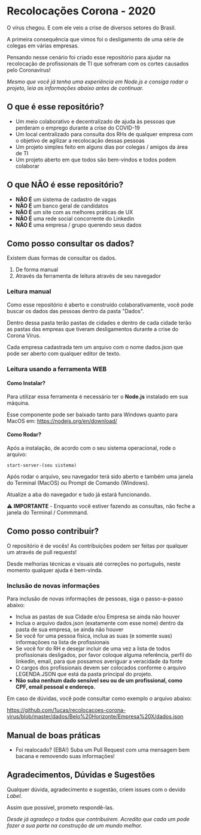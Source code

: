 # Recolocações Corona - 2020
O vírus chegou. E com ele veio a crise de diversos setores do Brasil.

A primeira consequência que vimos foi o desligamento de uma série de colegas em várias empresas.

Pensando nesse cenário foi criado esse repositório para ajudar na recolocação de profissionais de TI que sofreram com os cortes causados pelo Coronavírus!

*Mesmo que você já tenha uma experiência em Node.js e consiga rodar o projeto, leia as informações abaixo antes de continuar.*

## O que é esse repositório?

* Um meio colaborativo e decentralizado de ajuda às pessoas que perderam o emprego durante a crise do COVID-19
* Um local centralizado para consulta dos RHs de qualquer empresa com o objetivo de agilizar a recolocação dessas pessoas
* Um projeto simples feito em alguns dias por colegas / amigos da área de TI
* Um projeto aberto em que todos são bem-vindos e todos podem colaborar

## O que **NÃO** é esse repositório?

* **NÃO É** um sistema de cadastro de vagas
* **NÃO É** um banco geral de candidatos
* **NÃO É** um site com as melhores práticas de UX
* **NÃO É** uma rede social concorrente do Linkedin
* **NÃO É** uma empresa / grupo querendo seus dados

## Como posso consultar os dados?

Existem duas formas de consultar os dados. 

1. De forma manual
1. Através da ferramenta de leitura através de seu navegador

### Leitura manual

Como esse repositório é aberto e construído colaborativamente, você pode buscar os dados das pessoas dentro da pasta "Dados".

Dentro dessa pasta terão pastas de cidades e dentro de cada cidade terão as pastas das empreas que tiveram desligamentos durante a crise do Corona Vírus.

Cada empresa cadastrada tem um arquivo com o nome dados.json que pode ser aberto com qualquer editor de texto.

### Leitura usando a ferramenta WEB

#### Como Instalar?

Para utilizar essa ferramenta é necessário ter o **Node.js** instalado em sua máquina.

Esse componente pode ser baixado tanto para Windows quanto para MacOS em: 
https://nodejs.org/en/download/


#### Como Rodar?

Após a instalação, de acordo com o seu sistema operacional, rode o arquivo: 

```
start-server-(seu sistema)
```

Após rodar o arquivo, seu navegador terá sido aberto e também uma janela do Terminal (MacOS) ou Prompt de Comando (Windows).

Atualize a aba do navegador e tudo já estará funcionando.

⚠️ **IMPORTANTE** - Enquanto você estiver fazendo as consultas, não feche a janela do Terminal / Commmand.


## Como posso contribuir?

O repositório é de vocês! As contribuições podem ser feitas por qualquer um através de pull requests!

Desde melhorias técnicas e visuais até correções no português, neste momento qualquer ajuda é bem-vinda.

### Inclusão de novas informações

Para inclusão de novas informações de pessoas, siga o passo-a-passo abaixo:

* Inclua as pastas de sua Cidade e/ou Empresa se ainda não houver
* Inclua o arquivo dados.json (exatamente com esse nome) dentro da pasta de sua empresa, se ainda não houver
* Se você for uma pessoa física, inclua as suas (e somente suas) informaçõoes na lista de profissionais 
* Se você for do RH e desejar incluir de uma vez a lista de todos profissionais desligados, por favor coloque alguma referência, perfil do linkedin, email, para que possamos averiguar a veracidade da fonte
* O cargos dos profissionais devem ser colocados conforme o arquivo LEGENDA.JSON que está da pasta principal do projeto.
* **Não suba nenhum dado sensível seu ou de um profissional, como CPF, email pessoal e endereço.**

Em caso de dúvidas, você pode consultar como exemplo o arquivo abaixo:

https://github.com/1ucas/recolocacoes-corona-virus/blob/master/dados/Belo%20Horizonte/Empresa%20X/dados.json



## Manual de boas práticas
* Foi realocado? (EBA!) Suba um Pull Request com uma mensagem bem bacana e removendo suas informações!


## Agradecimentos, Dúvidas e Sugestões

Qualquer dúvida, agradecimento e sugestão, criem issues com o devido *Label*.

Assim que possível, prometo respondê-las.


*Desde já agradeço a todos que contribuírem. 
Acredito que cada um pode fazer a sua parte na construção de um mundo melhor.*
